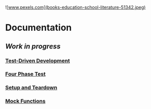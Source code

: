 ![www.pexels.com](books-education-school-literature-51342.jpeg)
# Documentation

## ***Work in progress***

### [Test-Driven Development](testDrivenDevelopment.md)
### [Four Phase Test](fourPhaseTest.md)
### [Setup and Teardown](setupTeardown.md)
### [Mock Functions](mockJest.md)
